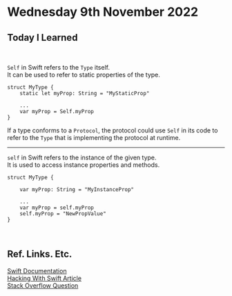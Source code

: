 # Wednesday 9th November 2022
## Today I Learned
<br>

`Self` in Swift refers to the `Type` itself. <br>
It can be used to refer to static properties of the type. <br>
```
struct MyType {
    static let myProp: String = "MyStaticProp"

    ...
    var myProp = Self.myProp
}
```
If a type conforms to a `Protocol`, the protocol could use `Self` in its code to refer to the `Type` that is implementing the protocol at runtime.

---

`self` in Swift refers to the instance of the given type. <br>
It is used to access instance properties and methods. <br>
```
struct MyType {

    var myProp: String = "MyInstanceProp"

    ...
    var myProp = self.myProp
    self.myProp = "NewPropValue"
}
```

<br>

## Ref. Links. Etc.

[Swift Documentation](https://docs.swift.org/swift-book/ReferenceManual/Declarations.html#//apple_ref/doc/uid/TP40014097-CH34-XID_543) <br>
[Hacking With Swift Article](https://www.hackingwithswift.com/example-code/language/self-vs-self-whats-the-difference) <br>
[Stack Overflow Question](https://stackoverflow.com/questions/27863810/distinction-in-swift-between-uppercase-self-and-lowercase-self)

